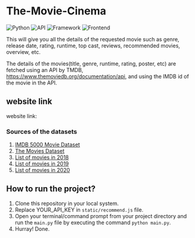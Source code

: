 # The-Movie-Cinema

![Python](https://img.shields.io/badge/Python-3.8-blueviolet)
![API](https://img.shields.io/badge/API-TMDB-fcba03)
![Framework](https://img.shields.io/badge/Framework-Flask-red)
![Frontend](https://img.shields.io/badge/Frontend-HTML/CSS/JS-green)


This will give you all the details of the requested movie such as genre, release date, rating, runtime, top cast, reviews, recommended movies, overview, etc.

The details of the movies(title, genre, runtime, rating, poster, etc) are fetched using an API by TMDB, https://www.themoviedb.org/documentation/api, and using the IMDB id of the movie in the API.

## website link

website link: 


### Sources of the datasets 

1. [IMDB 5000 Movie Dataset](https://www.kaggle.com/carolzhangdc/imdb-5000-movie-dataset)
2. [The Movies Dataset](https://www.kaggle.com/rounakbanik/the-movies-dataset)
3. [List of movies in 2018](https://en.wikipedia.org/wiki/List_of_American_films_of_2018)
4. [List of movies in 2019](https://en.wikipedia.org/wiki/List_of_American_films_of_2019)
5. [List of movies in 2020](https://en.wikipedia.org/wiki/List_of_American_films_of_2020)



## How to run the project?

1. Clone this repository in your local system.
2. Replace YOUR_API_KEY in  `static/recommend.js` file.
3. Open your terminal/command prompt from your project directory and run the `main.py` file by executing the command `python main.py`.
4. Hurray! Done.


